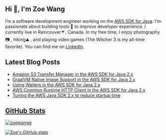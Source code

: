 <h2> Hi 👋, I'm Zoe Wang </h2>

I’m a software development engineer working on the [AWS SDK for Java](https://github.com/aws/aws-sdk-java-v2/). I'm passionate about building tools 🧰 to improve developer experience. I currently live in Raincouver:umbrella:, Canada. In my free time, I enjoy photography:camera: , hiking:mountain: , and playing video games (The Witcher 3 is my all-time favorite). You can find me on [LinkedIn](https://www.linkedin.com/in/zoewangg).

<h2>Latest Blog Posts</h2>
  <ul>
    <li><a href="https://aws.amazon.com/blogs/developer/introducing-amazon-s3-transfer-manager-in-the-aws-sdk-for-java-2-x/"/>Amazon S3 Transfer Manager in the AWS SDK for Java 2.x</li>
    <li><a href="https://aws.amazon.com/blogs/developer/graalvm-native-image-support-in-the-aws-sdk-for-java-2-x/"/>GraalVM Native Image Support in the AWS SDK for Java 2.x</li>
    <li><a href="https://aws.amazon.com/blogs/developer/using-waiters-in-the-aws-sdk-for-java-2-x/"/>Using Waiters in the AWS SDK for Java 2.x</li>
    <li><a href="https://aws.amazon.com/blogs/developer/introducing-aws-common-runtime-http-client-in-the-aws-sdk-for-java-2-x/"/>AWS Common Runtime HTTP Client in the AWS SDK for Java 2.x</li>
    <li><a href="https://aws.amazon.com/blogs/developer/tuning-the-aws-java-sdk-2-x-to-reduce-startup-time/"/>Tuning the AWS Java SDK 2.x to reduce startup time</li>    
  </ul>

<h2>GitHub Stats</h2>

<p><img align="center" src="https://github-readme-streak-stats.herokuapp.com/?user=zoewangg&&theme=dracula" alt="zoewangg" /></p>

[![Zoe's GitHub stats](https://github-readme-stats.vercel.app/api?username=zoewangg&theme=dracula&show_icons=true)](https://github.com/zoewangg/github-readme-stats)

